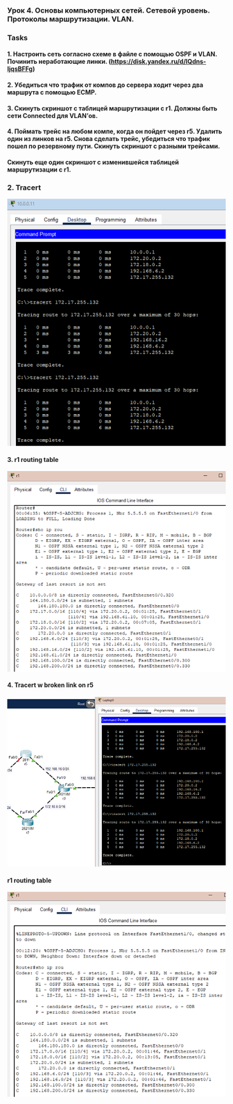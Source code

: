 ### Урок 4. Основы компьютерных сетей. Сетевой уровень. Протоколы маршрутизации. VLAN.

### Tasks
#### 1. Настроить сеть согласно схеме в файле с помощью OSPF и VLAN. Починить неработающие линки. (https://disk.yandex.ru/d/IQdns-ljqsBFFg)
#### 2. Убедиться что трафик от компов до сервера ходит через два маршрута с помощью ЕСМР.
#### 3. Скинуть скриншот с таблицей маршрутизации с r1. Должны быть сети Connected для VLAN’ов.
#### 4. Поймать трейс на любом компе, когда он пойдет через r5. Удалить один из линков на r5. Снова сделать трейс, убедиться что трафик пошел по резервному пути. Скинуть скриншот с разными трейсами.
#### Скинуть еще один скриншот с изменившейся таблицей маршрутизации с r1.


### 2. Tracert
![tracert](./img/hw04/tracert_diff.png)
#### 3. r1 routing table
![r1rt](./img/hw04/r1_route_table.png)
#### 4. Tracert w broken link on r5
![tracert](./img/hw04/trace_w_brpken_link.png)
#### r1 routing table
![r1rt](./img/hw04/r1_route_table_nolinkr5.png)